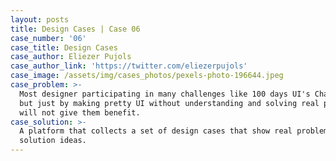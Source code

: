 ```yaml
---
layout: posts
title: Design Cases | Case 06
case_number: '06'
case_title: Design Cases
case_author: Eliezer Pujols
case_author_link: 'https://twitter.com/eliezerpujols'
case_image: /assets/img/cases_photos/pexels-photo-196644.jpeg
case_problem: >-
  Most designer participating in many challenges like 100 days UI's Challenges
  but just by making pretty UI without understanding and solving real problems
  will not give them benefit.
case_solution: >-
  A platform that collects a set of design cases that show real problems and
  solution ideas.
---
```


